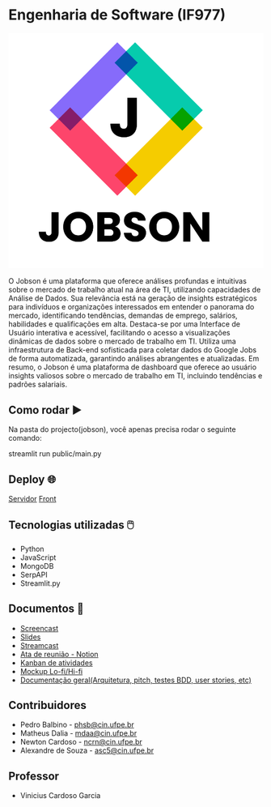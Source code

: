 # Engenharia de Software (IF977)

<div style="text-align:center;">
  <img src="./public/assets/images/JobsonReadme.png" alt="Jobson Logo" width="600px">
</div>

O Jobson é uma plataforma que oferece análises profundas e intuitivas sobre o mercado de trabalho atual na área de TI, utilizando capacidades de Análise de Dados. Sua relevância está na geração de insights estratégicos para indivíduos e organizações interessados em entender o panorama do mercado, identificando tendências, demandas de emprego, salários, habilidades e qualificações em alta. Destaca-se por uma Interface de Usuário interativa e acessível, facilitando o acesso a visualizações dinâmicas de dados sobre o mercado de trabalho em TI. Utiliza uma infraestrutura de Back-end sofisticada para coletar dados do Google Jobs de forma automatizada, garantindo análises abrangentes e atualizadas. Em resumo, o Jobson é uma plataforma de dashboard que oferece ao usuário insights valiosos sobre o mercado de trabalho em TI, incluindo tendências e padrões salariais.

## Como rodar ▶️

Na pasta do projecto(jobson), você apenas precisa rodar o seguinte comando:

streamlit run public/main.py

## Deploy 🌐

[Servidor](https://server-production-4c2b.up.railway.app/docs)
[Front](https://streamlit-production-f318.up.railway.app/)

## Tecnologias utilizadas 🖱️

- Python
- JavaScript
- MongoDB
- SerpAPI
- Streamlit.py

## Documentos 📂

- [Screencast](https://youtu.be/0XH34_hMM54)
- [Slides](./documents/Jobson%20-%20Apresenta%C3%A7%C3%A3o%20Final.pdf)
- [Streamcast](https://youtu.be/0XH34_hMM54)
- [Ata de reunião - Notion](https://www.notion.so/Ata-de-Reuni-es-700e75ce3b2c4d36ac9c41f08066ff41)
- [Kanban de atividades](https://www.notion.so/Kanban-de-Atividades-32471482a8cd4ec5901a6908acdfe7d2)
- [Mockup Lo-fi/Hi-fi](https://www.figma.com/file/HB0jNKlTy2wOI7S3GFn9yn/Untitled?type=design&mode=design&t=qA5D5OFgqY0cPSII-0)
- [Documentação geral(Arquitetura, pitch, testes BDD, user stories, etc)](https://www.notion.so/Informa-es-Do-Projeto-33cfcd05bbb9438cb7bdaf999bb07874)

## Contribuidores

- Pedro Balbino - phsb@cin.ufpe.br
- Matheus Dalia - mdaa@cin.ufpe.br
- Newton Cardoso - ncrn@cin.ufpe.br
- Alexandre de Souza - asc5@cin.ufpe.br

## Professor

- Vinicius Cardoso Garcia
